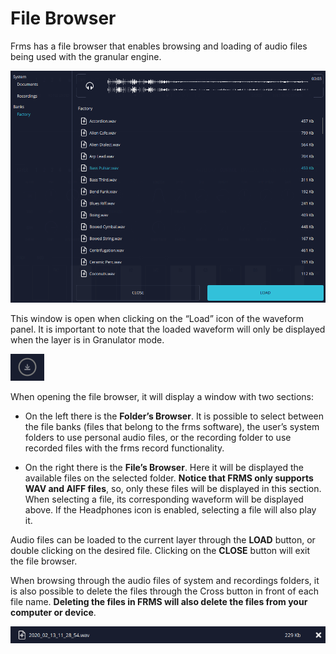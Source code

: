 # File Browser

Frms has a file browser that enables browsing and loading of audio files being used with the granular engine. 

<img src="images/file-browser.png" style="padding: 0px; bottom-padding: 0px;"/>

This window is open when clicking on the “Load” icon of the waveform panel. It is important to note that the loaded waveform will only be displayed when the layer is in Granulator mode. 

<img src="images/load-file-icon.png" style="padding: 0px; bottom-padding: 0px;"/>

When opening the file browser, it will display a window with two sections:

- On the left there is the **Folder’s Browser**. It is possible to select between the file banks (files that belong to the frms software), the user’s system folders to use personal audio files, or the recording folder to use recorded files with the frms record functionality. 

 - On the right there is the **File’s Browser**. Here it will be displayed the available files on the selected folder. **Notice that FRMS only supports WAV and AIFF files**, so, only these files will be displayed in this section. When selecting a file, its corresponding waveform will be displayed above. If the Headphones icon is enabled, selecting a file will also play it.

Audio files can be loaded to the current layer through the **LOAD** button, or double clicking on the desired file. Clicking on the **CLOSE** button will exit the file browser.

When browsing through the audio files of system and recordings folders, it is also possible to delete the files through the Cross button in front of each file name. **Deleting the files in FRMS will also delete the files from your computer or device**.

<img src="images/file-delete-icon.png" style="padding: 0px; bottom-padding: 0px;"/>
